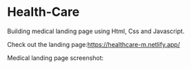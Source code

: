 # Health-Care
Building medical landing page using Html, Css and Javascript.

Check out the landing page:https://healthcare-m.netlify.app/ 


Medical landing page screenshot:

